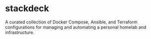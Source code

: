 # stackdeck
A curated collection of Docker Compose, Ansible, and Terraform configurations for managing and automating a personal homelab and infrastructure.
